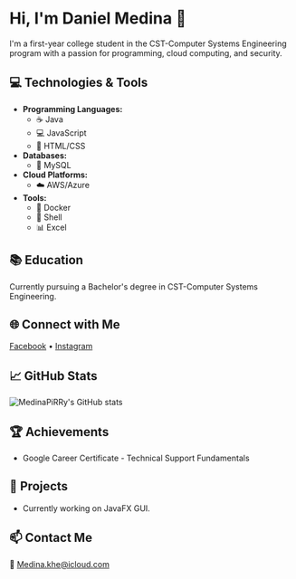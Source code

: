 # Hi, I'm Daniel Medina 👋

I'm a first-year college student in the CST-Computer Systems Engineering program with a passion for programming, cloud computing, and security.

## 💻 Technologies & Tools

* **Programming Languages:** 
  * ☕ Java 
  * 💻 JavaScript 
  * 🎨 HTML/CSS
* **Databases:** 
  * 💾 MySQL
* **Cloud Platforms:** 
  * ☁️ AWS/Azure
* **Tools:** 
  * 🐳 Docker 
  * 🐚 Shell 
  * 📊 Excel

## 📚 Education

Currently pursuing a Bachelor's degree in CST-Computer Systems Engineering.

## 🌐 Connect with Me

[Facebook](https://www.facebook.com/medina.khe/) • [Instagram](https://www.instagram.com/dios_medina/)

## 📈 GitHub Stats

![MedinaPiRRy's GitHub stats](https://github-readme-stats.vercel.app/api?username=MedinaPiRRy&show_icons=true&theme=radical)

## 🏆 Achievements

* Google Career Certificate - Technical Support Fundamentals

## 🔧 Projects

* Currently working on JavaFX GUI.

## 📫 Contact Me

📧 Medina.khe@icloud.com
